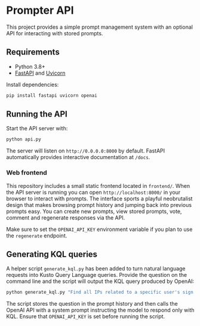 # Prompter API

This project provides a simple prompt management system with an optional API for interacting with stored prompts.

## Requirements

- Python 3.8+
- [FastAPI](https://fastapi.tiangolo.com/) and [Uvicorn](https://www.uvicorn.org/)

Install dependencies:

```bash
pip install fastapi uvicorn openai
```

## Running the API

Start the API server with:

```bash
python api.py
```

The server will listen on `http://0.0.0.0:8000` by default. FastAPI automatically provides interactive documentation at `/docs`.

### Web frontend

This repository includes a small static frontend located in `frontend/`. When the API server is running you can open `http://localhost:8000/` in your browser to interact with prompts. The interface sports a playful neobrutalist design that makes browsing prompt history and jumping back into previous prompts easy. You can create new prompts, view stored prompts, vote, comment and regenerate responses via the API.

Make sure to set the `OPENAI_API_KEY` environment variable if you plan to use the `regenerate` endpoint.

## Generating KQL queries

A helper script `generate_kql.py` has been added to turn natural language requests into Kusto Query Language queries. Provide the question on the command line and the script will output the KQL query produced by OpenAI:

```bash
python generate_kql.py "Find all IPs related to a specific user's sign ins"
```

The script stores the question in the prompt history and then calls the OpenAI API with a system prompt instructing the model to respond only with KQL. Ensure that `OPENAI_API_KEY` is set before running the script.
